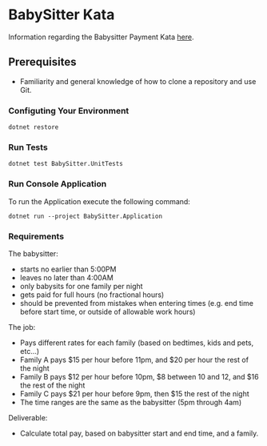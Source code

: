 # BabySitter Kata

Information regarding the Babysitter Payment Kata [here](https://github.com/PillarTechnology/kata-babysitter).

## Prerequisites
- Familiarity and general knowledge of how to clone a repository and use Git.

### Configuting Your Environment

```
dotnet restore
```

### Run Tests

```
dotnet test BabySitter.UnitTests
```

### Run Console Application
To run the Application execute the following command:
```
dotnet run --project BabySitter.Application
```

### Requirements
The babysitter:

- starts no earlier than 5:00PM
- leaves no later than 4:00AM
- only babysits for one family per night
- gets paid for full hours (no fractional hours)
- should be prevented from mistakes when entering times (e.g. end time before start time, or outside of allowable work hours)

The job:

- Pays different rates for each family (based on bedtimes, kids and pets, etc...)
- Family A pays $15 per hour before 11pm, and $20 per hour the rest of the night
- Family B pays $12 per hour before 10pm, $8 between 10 and 12, and $16 the rest of the night
- Family C pays $21 per hour before 9pm, then $15 the rest of the night
- The time ranges are the same as the babysitter (5pm through 4am)

Deliverable:

- Calculate total pay, based on babysitter start and end time, and a family.
